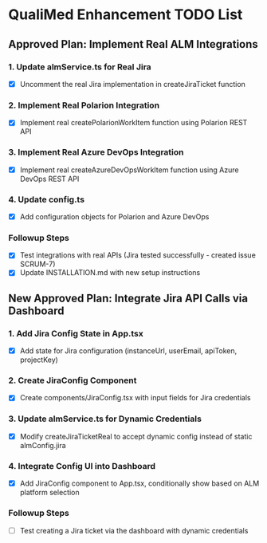 # QualiMed Enhancement TODO List

## Approved Plan: Implement Real ALM Integrations

### 1. Update almService.ts for Real Jira
- [x] Uncomment the real Jira implementation in createJiraTicket function

### 2. Implement Real Polarion Integration
- [x] Implement real createPolarionWorkItem function using Polarion REST API

### 3. Implement Real Azure DevOps Integration
- [x] Implement real createAzureDevOpsWorkItem function using Azure DevOps REST API

### 4. Update config.ts
- [x] Add configuration objects for Polarion and Azure DevOps

### Followup Steps
- [x] Test integrations with real APIs (Jira tested successfully - created issue SCRUM-7)
- [x] Update INSTALLATION.md with new setup instructions

## New Approved Plan: Integrate Jira API Calls via Dashboard

### 1. Add Jira Config State in App.tsx
- [x] Add state for Jira configuration (instanceUrl, userEmail, apiToken, projectKey)

### 2. Create JiraConfig Component
- [x] Create components/JiraConfig.tsx with input fields for Jira credentials

### 3. Update almService.ts for Dynamic Credentials
- [x] Modify createJiraTicketReal to accept dynamic config instead of static almConfig.jira

### 4. Integrate Config UI into Dashboard
- [x] Add JiraConfig component to App.tsx, conditionally show based on ALM platform selection

### Followup Steps
- [ ] Test creating a Jira ticket via the dashboard with dynamic credentials
